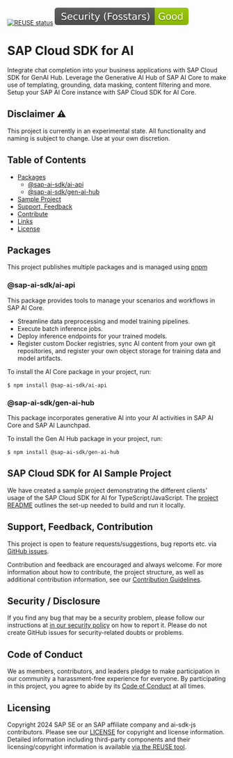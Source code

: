 [![REUSE status](https://api.reuse.software/badge/github.com/SAP/ai-sdk-js)](https://api.reuse.software/info/github.com/SAP/ai-sdk-js)
[![Fosstars security rating](https://github.com/SAP/ai-sdk-js/blob/fosstars/fosstars_badge.svg)](https://github.com/SAP/ai-sdk-js/blob/fosstars/fosstars_report.md)

# SAP Cloud SDK for AI

Integrate chat completion into your business applications with SAP Cloud SDK for GenAI Hub. Leverage the Generative AI Hub of SAP AI Core to make use of templating, grounding, data masking, content filtering and more. Setup your SAP AI Core instance with SAP Cloud SDK for AI Core.

## Disclaimer ⚠️

This project is currently in an experimental state. All functionality and naming is subject to change. Use at your own discretion.

## Table of Contents

- [Packages](#packages)
  - [@sap-ai-sdk/ai-api](#sap-ai-sdk-ai-api)
  - [@sap-ai-sdk/gen-ai-hub](#sap-ai-sdk-gen-ai-hub)
- [Sample Project](#sap-cloud-sdk-for-ai-sample-project)
- [Support, Feedback](#support-feedback-contribution)
- [Contribute](#contribute)
- [Links](#links)
- [License](#license)

## Packages

This project publishes multiple packages and is managed using [pnpm](https://pnpm.io/)

### @sap-ai-sdk/ai-api

This package provides tools to manage your scenarios and workflows in SAP AI Core.

- Streamline data preprocessing and model training pipelines.
- Execute batch inference jobs.
- Deploy inference endpoints for your trained models.
- Register custom Docker registries, sync AI content from your own git repositories, and register your own object storage for training data and model artifacts.

To install the AI Core package in your project, run:

```
$ npm install @sap-ai-sdk/ai-api
```

### @sap-ai-sdk/gen-ai-hub

This package incorporates generative AI into your AI activities in SAP AI Core and SAP AI Launchpad.

To install the  Gen AI Hub package in your project, run:
```
$ npm install @sap-ai-sdk/gen-ai-hub
```

## SAP Cloud SDK for AI Sample Project

We have created a sample project demonstrating the different clients' usage of the SAP Cloud SDK for AI for TypeScript/JavaScript. The [project README](./sample-code/README.md) outlines the set-up needed to build and run it locally.


## Support, Feedback, Contribution

This project is open to feature requests/suggestions, bug reports etc. via [GitHub issues](https://github.com/SAP/ai-sdk-js/issues). 

Contribution and feedback are encouraged and always welcome. For more information about how to contribute, the project structure, as well as additional contribution information, see our [Contribution Guidelines](CONTRIBUTING.md).

## Security / Disclosure

If you find any bug that may be a security problem, please follow our instructions at [in our security policy](https://github.com/SAP/ai-sdk-js/security/policy) on how to report it. Please do not create GitHub issues for security-related doubts or problems.

## Code of Conduct

We as members, contributors, and leaders pledge to make participation in our community a harassment-free experience for everyone. By participating in this project, you agree to abide by its [Code of Conduct](https://github.com/SAP/.github/blob/main/CODE_OF_CONDUCT.md) at all times.

## Licensing

Copyright 2024 SAP SE or an SAP affiliate company and ai-sdk-js contributors. Please see our [LICENSE](LICENSE) for copyright and license information. Detailed information including third-party components and their licensing/copyright information is available [via the REUSE tool](https://api.reuse.software/info/github.com/SAP/ai-sdk-js).
